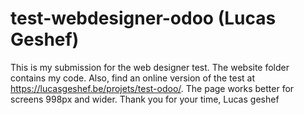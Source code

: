# test-webdesigner-odoo (Lucas Geshef)
This is my submission for the web designer test.
The website folder contains my code.
Also, find an online version of the test at https://lucasgeshef.be/projets/test-odoo/.
The page works better for screens 998px and wider.
Thank you for your time,
Lucas geshef

